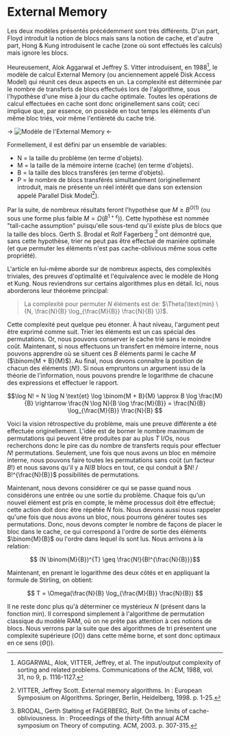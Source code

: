# External Memory

Les deux modèles présentés précédemment sont très différents. D'un part, Floyd introduit la notion de blocs mais sans la notion de cache, et d'autre part, Hong & Kung introduisent le cache (zone où sont effectués les calculs) mais ignore les blocs.

Heureusement, Alok Aggarwal et Jeffrey S. Vitter introduisent, en 1988[^aggarwal88], le modèle de calcul External Memory (ou anciennement appelé Disk Access Model) qui réunit ces deux aspects en un. La complexité est déterminée par le nombre de transferts de blocs effectués lors de l'algorithme, sous l'hypothèse d'une mise à jour du cache optimale. Toutes les opérations de calcul effectuées en cache sont donc originellement sans coût; ceci implique que, par essence, on possède en tout temps les éléments d'un même bloc triés, voir même l'entièreté du cache trié.

-> ![Modèle de l'External Memory](/media/galleries/5209/f0bfa9b5-3dfc-45b2-9c6f-cefb24b1e14c.png) <-

Formellement, il est défini par un ensemble de variables:

- N = la taille du problème (en terme d'objets).
- M = la taille de la mémoire interne (cache) (en terme d'objets).
- B = la taille des blocs transférés (en terme d'objets).
- P = le nombre de blocs transférés simultanément (originellement introduit, mais ne présente un réel intérêt que dans son extension appelé Parallel Disk Model[^vitter98]).

Par la suite, de nombreux résultats feront l'hypothèse que $M \geq B^{O(1)}$ (ou sous une forme plus faible $M = \Omega(B^{1 + \epsilon})$). Cette hypothèse est nommée "tall-cache assumption" puisqu'elle sous-tend qu'il existe plus de blocs que la taille des blocs. Gerth S. Brodal et Rolf Fagerberg [^brodal03] ont démontré que, sans cette hypothèse, trier ne peut pas être effectué de manière optimale (et que permuter les éléments n'est pas cache-oblivious même sous cette propriété).

L'article en lui-même aborde sur de nombreux aspects, des complexités triviales, des preuves d'optimalité et l'équivalence avec le modèle de Hong et Kung. Nous reviendrons sur certains algorithmes plus en détail. Ici, nous aborderons leur théorème principal:

> La complexité pour permuter $N$ éléments est de: $\Theta(\text{min} \{N, \frac{N}{B} \log_{\frac{M}{B}} \frac{N}{B} \})$.

Cette complexité peut quelque peu étonner. À haut niveau, l'argument peut être exprimé comme suit. Trier les éléments est un cas spécial des permutations. Or, nous pouvons conserver le cache trié sans le moindre coût. Maintenant, si nous effectuons un transfert en mémoire interne, nous pouvons apprendre où se situent ces $B$ éléments parmi le cache $M$ ($\binom{M + B}{M}$). Au final, nous devons connaître la position de chacun des éléments ($N!$). Si nous empruntons un argument issu de la théorie de l'information, nous pouvons prendre le logarithme de chacune des expressions et effectuer le rapport.

$$\log N! = N \log N \text{et} \log \binom{M + B}{M} \approx B \log \frac{M}{B} \rightarrow \frac{N \log N}{B \log \frac{M}{B}} = \frac{N}{B} \log_{\frac{M}{B}} \frac{N}{B} $$

Voici la vision rétrospective du problème, mais une preuve différente a été effectuée originellement. L'idée est de borner le nombre maximum de permutations qui peuvent être produites par au plus $T$ I/Os, nous recherchons donc le pire cas du nombre de transferts requis pour effectuer $N!$ permutations. Seulement, une fois que nous avons un bloc en mémoire interne, nous pouvons faire toutes les permutations sans coût (un facteur $B!$) et nous savons qu'il y a $N/B$ blocs en tout, ce qui conduit à $N! / B!^{\frac{N}{B}}$ possibilités de permutations.

Maintenant, nous devons considérer ce qui se passe quand nous considérons une entrée ou une sortie du problème. Chaque fois qu'un nouvel élément est pris en compte, le même processus doit être effectué; cette action doit donc être répétée $N$ fois. Nous devons aussi nous rappeler qu'une fois que nous avons un bloc, nous pourrons générer toutes ses permutations. Donc, nous devons compter le nombre de façons de placer le bloc dans le cache, ce qui correspond à l'ordre de sortie des éléments $\binom{M}{B}$ ou l'ordre dans lequel ils sont lus. Nous arrivons à la relation:

$$ (N \binom{M}{B})^{T} \geq \frac{N!}{B!^{\frac{N}{B}}}$$

Maintenant, en prenant le logarithme des deux côtés et en appliquant la formule de Stirling, on obtient:

$$ T = \Omega(\frac{N}{B} \log_{\frac{M}{B}} \frac{N}{B}) $$

Il ne reste donc plus qu'à déterminer ce mystérieux $N$ (présent dans la fonction min). Il correspond simplement à l'algorithme de permutation classique du modèle RAM, où on ne prête pas attention à ces notions de blocs. Nous verrons par la suite que des algorithmes de tri présentent une complexité supérieure ($O()$) dans cette même borne, et sont donc optimaux en ce sens ($\Theta()$).

[^aggarwal88]: AGGARWAL, Alok, VITTER, Jeffrey, et al. The input/output complexity of sorting and related problems. Communications of the ACM, 1988, vol. 31, no 9, p. 1116-1127.
[^vitter98]: VITTER, Jeffrey Scott. External memory algorithms. In : European Symposium on Algorithms. Springer, Berlin, Heidelberg, 1998. p. 1-25.
[^brodal03]: BRODAL, Gerth Stølting et FAGERBERG, Rolf. On the limits of cache-obliviousness. In : Proceedings of the thirty-fifth annual ACM symposium on Theory of computing. ACM, 2003. p. 307-315.